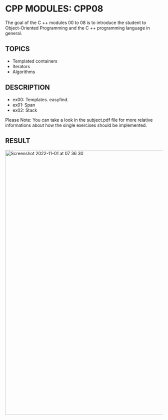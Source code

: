# CPP MODULES: CPP08
The goal of the C ++ modules 00 to 08 is to introduce the student to Object-Oriented Programming and the C ++ programming language in general.

## TOPICS
- Templated containers
- Iterators
- Algorithms

## DESCRIPTION
- ex00: Templates. easyfind.
- ex01: Span
- ex02: Stack

Please Note: You can take a look in the subject.pdf file for more relative informations about how the single exercises should be implemented.

## RESULT

<img width="846" alt="Screenshot 2022-11-01 at 07 36 30" src="https://user-images.githubusercontent.com/85942176/199173813-89c644a6-db75-4faf-abce-5e752dfcce76.png">

